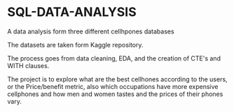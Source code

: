 # SQL-DATA-ANALYSIS

A data analysis form three different cellhpones databases

The datasets are taken form Kaggle repository.

The process goes from data cleaning, EDA, and the creation of CTE's and WITH clauses. 

The project is to explore what are the best cellhones according to the users, or the Price/benefit metric, also which occupations have more expensive cellphones and how men and women tastes and the prices of their phones vary.
